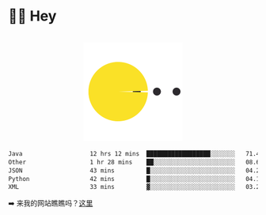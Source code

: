 
# 👋🏻 Hey
<div align="center">
	<br>
	<img src="https://raw.githubusercontent.com/Aniket965/Aniket965/master/pacman.svg?sanitize=true" width="200" height="200">
	<br>
</div>

<!--START_SECTION:waka-->

```txt
Java                   12 hrs 12 mins  ██████████████████░░░░░░░   71.43 %
Other                  1 hr 28 mins    ██░░░░░░░░░░░░░░░░░░░░░░░   08.61 %
JSON                   43 mins         █░░░░░░░░░░░░░░░░░░░░░░░░   04.25 %
Python                 42 mins         █░░░░░░░░░░░░░░░░░░░░░░░░   04.15 %
XML                    33 mins         ▓░░░░░░░░░░░░░░░░░░░░░░░░   03.29 %
```

<!--END_SECTION:waka-->

 ➡️  来我的网站瞧瞧吗？[这里](https://www.shaolongfei.com)
